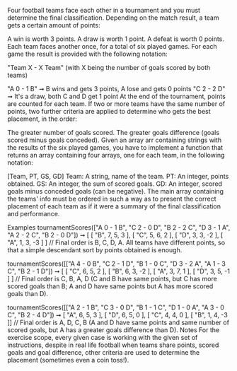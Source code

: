 Four football teams face each other in a tournament and you must determine the final classification. Depending on the match result, a team gets a certain amount of points:

A win is worth 3 points.
A draw is worth 1 point.
A defeat is worth 0 points.
Each team faces another once, for a total of six played games. For each game the result is provided with the following notation:

"Team X - X Team"
(with X being the number of goals scored by both teams)

"A 0 - 1 B" ➞ B wins and gets 3 points, A lose and gets 0 points
"C 2 - 2 D" ➞ It's a draw, both C and D get 1 point
At the end of the tournament, points are counted for each team. If two or more teams have the same number of points, two further criteria are applied to determine who gets the best placement, in the order:

The greater number of goals scored.
The greater goals difference (goals scored minus goals conceded).
Given an array arr containing strings with the results of the six played games, you have to implement a function that returns an array containing four arrays, one for each team, in the following notation:

[Team, PT, GS, GD]
Team: A string, name of the team.
PT: An integer, points obtained.
GS: An integer, the sum of scored goals.
GD: An integer, scored goals minus conceded goals (can be negative).
The main array containing the teams' info must be ordered in such a way as to present the correct placement of each team as if it were a summary of the final classification and performance.

Examples
tournamentScores(["A 0 - 1 B", "C 2 - 0 D", "B 2 - 2 C", "D 3 - 1 A", "A 2 - 2 C", "B 2 - 0 D"]) ➞ [ [ "B", 7, 5, 3 ], [ "C", 5, 6, 2 ], [ "D", 3, 3, -2 ], [ "A", 1, 3, -3 ] ]
// Final order is B, C, D, A. All teams have different points, so that a simple descendant sort by points obtained is enough.

tournamentScores([["A 4 - 0 B", "C 2 - 1 D", "B 1 - 0 C", "D 3 - 2 A", "A 1 - 3 C", "B 2 - 1 D"]) ➞ [ [ "C", 6, 5, 2 ], [ "B", 6, 3, -2 ], [ "A", 3, 7, 1 ], [ "D", 3, 5, -1 ] ]
// Final order is C, B, A, D (C and B have same points, but C has more scored goals than B; A and D have same points but A has more scored goals than D).

tournamentScores([["A 2 - 1 B", "C 3 - 0 D", "B 1 - 1 C", "D 1 - 0 A", "A 3 - 0 C", "B 2 - 4 D"]) ➞ [ "A", 6, 5, 3 ], [ "D", 6, 5, 0 ], [ "C", 4, 4, 0 ], [ "B", 1, 4, -3 ]]
// Final order is A, D, C, B (A and D have same points and same number of scored goals, but A has a greater goals difference than D).
Notes
For the exercise scope, every given case is working with the given set of instructions, despite in real life football when teams share points, scored goals and goal difference, other criteria are used to determine the placement (sometimes even a coin toss!).